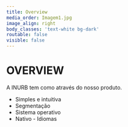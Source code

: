 ```yaml
---
title: Overview
media_order: Imagem1.jpg
image_align: right
body_classes: 'text-white bg-dark'
routable: false
visible: false
---
```


# OVERVIEW
A INURB tem como através do nosso produto.
* Simples e intuitiva
* Segmentação
* Sistema operativo 
* Nativo - Idiomas

